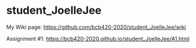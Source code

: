 # student_JoelleJee

My Wiki page: https://github.com/bcb420-2020/student_JoelleJee/wiki

Assignment #1: https://bcb420-2020.github.io/student_JoelleJee/A1.html

